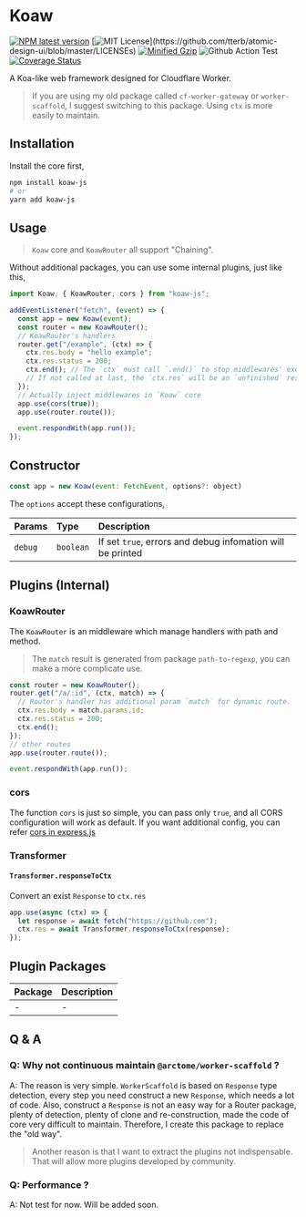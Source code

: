 # Koaw

[![NPM latest version](https://badgen.net/npm/v/koaw-js)](https://www.npmjs.com/package/koaw-js)
[![MIT License](https://img.shields.io/apm/l/atomic-design-ui.svg?)](https://github.com/tterb/atomic-design-ui/blob/master/LICENSEs)
[![Minified Gzip](https://badgen.net/bundlephobia/minzip/koaw-js)](https://bundlephobia.com/package/koaw-js)
![Github Action Test](https://github.com/arctome/koaw/actions/workflows/test.yml/badge.svg)
[![Coverage Status](https://coveralls.io/repos/github/arctome/koaw/badge.svg?branch=main)](https://coveralls.io/github/arctome/koaw?branch=main)

A Koa-like web framework designed for Cloudflare Worker.

> If you are using my old package called `cf-worker-gateway` or `worker-scaffold`, I suggest switching to this package. Using `ctx` is more easily to maintain.

## Installation

Install the core first,

```bash
npm install koaw-js
# or
yarn add koaw-js
```

## Usage

> `Koaw` core and `KoawRouter` all support "Chaining".

Without additional packages, you can use some internal plugins, just like this,

```javascript
import Koaw, { KoawRouter, cors } from "koaw-js";

addEventListener("fetch", (event) => {
  const app = new Koaw(event);
  const router = new KoawRouter();
  // KoawRouter's handlers
  router.get("/example", (ctx) => {
    ctx.res.body = "hello example";
    ctx.res.status = 200;
    ctx.end(); // The `ctx` must call `.end()` to stop middlewares' execution.
    // If not called at last, the `ctx.res` will be an `unfinished` response.
  });
  // Actually inject middlewares in `Koaw` core
  app.use(cors(true));
  app.use(router.route());

  event.respondWith(app.run());
});
```

## Constructor

```javascript
const app = new Koaw(event: FetchEvent, options?: object)
```

The `options` accept these configurations,

| Params  | Type      | Description                                                |
| :------ | :-------- | :--------------------------------------------------------- |
| `debug` | `boolean` | If set `true`, errors and debug infomation will be printed |

## Plugins (Internal)

### KoawRouter

The `KoawRouter` is an middleware which manage handlers with path and method.

> The `match` result is generated from package `path-to-regexp`, you can make a more complicate use.

```javascript
const router = new KoawRouter();
router.get("/a/:id", (ctx, match) => {
  // Router's handler has additional param `match` for dynamic route.
  ctx.res.body = match.params.id;
  ctx.res.status = 200;
  ctx.end();
});
// other routes
app.use(router.route());

event.respondWith(app.run());
```

### cors

The function `cors` is just so simple, you can pass only `true`, and all CORS configuration will work as default. If you want additional config, you can refer [cors in express.js](https://www.npmjs.com/package/cors)

### Transformer

#### `Transformer.responseToCtx`

Convert an exist `Response` to `ctx.res`

```javascript
app.use(async (ctx) => {
  let response = await fetch("https://github.com");
  ctx.res = await Transformer.responseToCtx(response);
});
```

## Plugin Packages

| Package | Description |
| :------ | :---------- |
| -       | -           |

## Q & A

### Q: Why not continuous maintain `@arctome/worker-scaffold` ?

A: The reason is very simple. `WorkerScaffold` is based on `Response` type detection, every step you need construct a new `Response`, which needs a lot of code. Also, construct a `Response` is not an easy way for a Router package, plenty of detection, plenty of clone and re-construction, made the code of core very difficult to maintain. Therefore, I create this package to replace the "old way".

> Another reason is that I want to extract the plugins not indispensable. That will allow more plugins developed by community.

### Q: Performance ?

A: Not test for now. Will be added soon.
